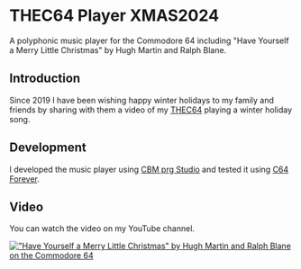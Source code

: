 # THEC64 Player XMAS2024

A polyphonic music player for the Commodore 64 including "Have Yourself a Merry Little Christmas" by Hugh Martin and Ralph Blane.

## Introduction

Since 2019 I have been wishing happy winter holidays to my family and friends by sharing with them a video of my [THEC64](https://retrogames.biz/thec64) playing a winter holiday song.

## Development

I developed the music player using [CBM prg Studio](https://www.ajordison.co.uk) and tested it using [C64 Forever](https://www.c64forever.com).

## Video

You can watch the video on my YouTube channel.

[!["Have Yourself a Merry Little Christmas" by Hugh Martin and Ralph Blane on the Commodore 64](XMAS2023.png)](https://youtu.be/)

